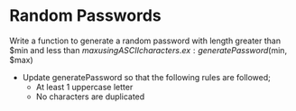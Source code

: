 # Random Passwords
Write a function to generate a random password with length greater than $min and less than $max using ASCII characters. ex: generatePassword($min, $max)


* Update generatePassword so that the following rules are followed;
  * At least 1 uppercase letter
  * No characters are duplicated
